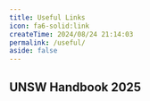 ```yaml
---
title: Useful Links
icon: fa6-solid:link
createTime: 2024/08/24 21:14:03
permalink: /useful/
aside: false
---
```


<CardGrid>
    <LinkCard 
        icon="devicon:moodle"
        title="UNSW Moodle"
        href="https://moodle.telt.unsw.edu.au/">
    </LinkCard>
    <LinkCard 
        icon="/mobius.ico"
        title="UNSW Möbius"
        href="https://unsw.mobius.cloud/">
    </LinkCard>
    <LinkCard 
        icon="/unsw.ico"
        title="myUNSW"
        href="https://my.unsw.edu.au/">
    </LinkCard>
    <LinkCard 
        icon="/webcms3.ico"
        title="CSE WebCMS3"
        href="https://webcms3.cse.unsw.edu.au/">
    </LinkCard>
    <LinkCard 
        icon="/playconomics.png"
        title="Playconomics"
        href="https://my.playconomics.com/accounts/login/">
    </LinkCard>
    <LinkCard 
        icon="vscode-icons:file-type-gitlab"
        title="UNSW GitLab"
        href="https://nw-syd-gitlab.cseunsw.tech/dashboard/groups">
    </LinkCard>
    <LinkCard 
        icon="/unsw.ico"
        title="Class Timetable"
        href="https://timetable.unsw.edu.au/">
    </LinkCard>
    <LinkCard 
        icon="arcticons:citrix-workspace"
        title="MyAccess"
        href="https://myaccessunsw.cloud.com/">
    </LinkCard>
</CardGrid>

## UNSW Handbook 2025

<CardGrid>
    <LinkCard 
        icon="/unsw.ico"
        title="3707 Engineering (Honours)"
        href="https://www.handbook.unsw.edu.au/undergraduate/programs/2025/3707">
    </LinkCard>
    <LinkCard 
        icon="/unsw.ico"
        title="3778 Computer Science"
        href="https://www.handbook.unsw.edu.au/undergraduate/programs/2025/3778">
    </LinkCard>
    <LinkCard 
        icon="/unsw.ico"
        title="3970 Science"
        href="https://www.handbook.unsw.edu.au/undergraduate/programs/2025/3970">
    </LinkCard>
    <LinkCard 
        icon="/unsw.ico"
        title="3543 Economics"
        href="https://www.handbook.unsw.edu.au/undergraduate/programs/2025/3543">
    </LinkCard>
</CardGrid>
